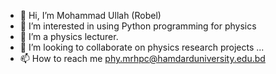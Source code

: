 - 👋 Hi, I’m Mohammad Ullah (Robel)
- 👀 I’m interested in using Python programming for physics
- 🌱 I’m a physics lecturer.
- 💞️ I’m looking to collaborate on physics research projects ...
- 📫 How to reach me phy.mrhpc@hamdarduniversity.edu.bd

<!---
mrobel77/mrobel77 is a ✨ special ✨ repository because its `README.md` (this file) appears on your GitHub profile.
You can click the Preview link to take a look at your changes.
--->
